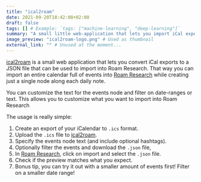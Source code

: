 ```yaml
---
title: "ical2roam"
date: 2021-09-20T18:42:08+02:00
draft: false
tags: [] # Example: `tags: ["machine-learning", "deep-learning"]`
summary: "A small little web-application that lets you import iCal exports to Roam Research" # Used on the project card
image_preview: "ical2roam-logo.png" # Used as thumbnail
external_link: "" # Unused at the moment...
---
```


[ical2roam](https://ical2roam.jplattel.nl/) is a small web application that lets you convert iCal exports to a JSON file that can be used to import into Roam Research. That way you can import an entire calendar full of events into [Roam Research](https://roamresearch.com/) while creating just a single node along each daily note.

You can customize the text for the events node and filter on date-ranges or text. This allows you to customize what you want to import into Roam Research

The usage is really simple:

1. Create an export of your iCalendar to `.ics` format.
2. Upload the `.ics` file to [ical2roam](https://ical2roam.jplattel.nl/).
3. Specify the events node text (and include optional hashtags).
4. Optionally filter the events and download the `.json` file,
5. In [Roam Research](https://roamresearch.com/), click on import and select the `.json` file.
6. Check if the preview matches what you expect.
7. Bonus tip, you can try it out with a smaller amount of events first! Filter on a smaller date range!

